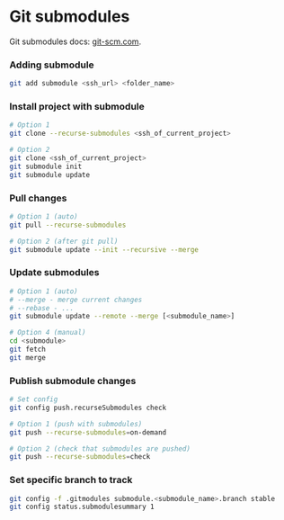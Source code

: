 # Git submodules

Git submodules docs: [git-scm.com](https://git-scm.com/book/ru/v2/%D0%98%D0%BD%D1%81%D1%82%D1%80%D1%83%D0%BC%D0%B5%D0%BD%D1%82%D1%8B-Git-%D0%9F%D0%BE%D0%B4%D0%BC%D0%BE%D0%B4%D1%83%D0%BB%D0%B8).

### Adding submodule

```bash
git add submodule <ssh_url> <folder_name>
```

### Install project with submodule

```bash
# Option 1
git clone --recurse-submodules <ssh_of_current_project>

# Option 2
git clone <ssh_of_current_project>
git submodule init
git submodule update
```

### Pull changes

```bash
# Option 1 (auto)
git pull --recurse-submodules

# Option 2 (after git pull)
git submodule update --init --recursive --merge
```

### Update submodules

```bash
# Option 1 (auto)
# --merge - merge current changes
# --rebase - ...
git submodule update --remote --merge [<submodule_name>]

# Option 4 (manual)
cd <submodule>
git fetch
git merge
```

### Publish submodule changes

```bash
# Set config
git config push.recurseSubmodules check

# Option 1 (push with submodules)
git push --recurse-submodules=on-demand

# Option 2 (check that submodules are pushed)
git push --recurse-submodules=check
```

### Set specific branch to track

```bash
git config -f .gitmodules submodule.<submodule_name>.branch stable
git config status.submodulesummary 1
```
